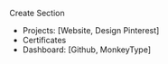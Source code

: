Create Section

- Projects: [Website, Design Pinterest]
- Certificates
- Dashboard: [Github, MonkeyType]